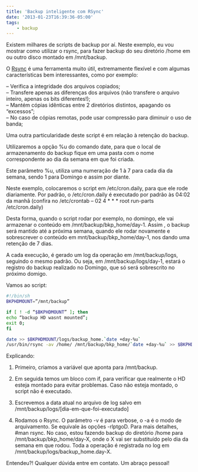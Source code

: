 ```yaml
---
title: 'Backup inteligente com RSync'
date: '2013-01-23T16:39:36-05:00'
tags:
    - backup
---
```


Existem milhares de scripts de backup por aí. Neste exemplo, eu vou mostrar como utilizar o rsync, para fazer backup do seu diretório /home em ou outro disco montado em /mnt/backup.

O [Rsync](http://en.wikipedia.org/wiki/Rsync) é uma ferramenta muito útil, extremamente flexível e com algumas características bem interessantes, como por exemplo:

– Verifica a integridade dos arquivos copiados;  
– Transfere apenas as diferenças dos arquivos (não transfere o arquivo inteiro, apenas os bits diferentes!);  
– Mantém cópias idênticas entre 2 diretórios distintos, apagando os “excessos”;  
– No caso de cópias remotas, pode usar compressão para diminuir o uso de banda;

Uma outra particularidade deste script é em relação à retenção do backup.

Utilizaremos a opção %u do comando date, para que o local de armazenamento do backup fique em uma pasta com o nome correspondente ao dia da semana em que foi criada.

Este parâmetro %u, utiliza uma numeração de 1 à 7 para cada dia da semana, sendo 1 para Domingo e assim por diante.

Neste exemplo, colocaremos o script em /etc/cron.daily, para que ele rode diariamente. Por padrão, o /etc/cron.daily é executado por padrão às 04:02 da manhã (confira no /etc/crontab – 02 4 \* \* \* root run-parts /etc/cron.daily)

Desta forma, quando o script rodar por exemplo, no domingo, ele vai armazenar o conteúdo em /mnt/backup/bkp_home/day-1. Assim , o backup será mantido até a próxima semana, quando ele rodar novamente e sobrescrever o conteúdo em mnt/backup/bkp_home/day-1, nos dando uma retenção de 7 dias.

A cada execução, é gerado um log da operação em /mnt/backup/logs, seguindo o mesmo padrão. Ou seja, em /mnt/backup/logs/day-1, estará o registro do backup realizado no Domingo, que só será sobrescrito no próximo domigo.

Vamos ao script:  

```bash
#!/bin/sh  
BKPHDMOUNT=”/mnt/backup”

if [ ! -d “$BKPHDMOUNT” ]; then  
echo “backup HD wasnt mounted”;  
exit 0;  
fi

date >> $BKPHDMOUNT/logs/backup_home.`date +day-%u`  
/usr/bin/rsync -av /home/ /mnt/backup/bkp_home/`date +day-%u` >> $BKPHDMOUNT/logs/backup_home.`date +day-%u` 2>&1
```

Explicando:

1. Primeiro, criamos a variável que aponta para /mnt/backup.

2. Em seguida temos um bloco com if, para verificar que realmente o HD esteja montado para evitar problemas. Caso não esteja montado, o script não é executado.

3. Escrevemos a data atual no arquivo de log salvo em /mnt/backup/logs/[dia-em-que-foi-executado]

4. Rodamos o Rsync. O parâmetro -v é para verbose, o -a é o modo de arquivamento. Se equivale às opções -rlptgoD. Para mais detalhes, #man rsync. No caso, estou fazendo backup do diretório /home para /mnt/backup/bkp_home/day-X, onde o X vai ser substituído pelo dia da semana em que rodou. Toda a operação é registrada no log em /mnt/backup/logs/backup_home.day-X.

Entendeu?! Qualquer dúvida entre em contato. Um abraço pessoal!
